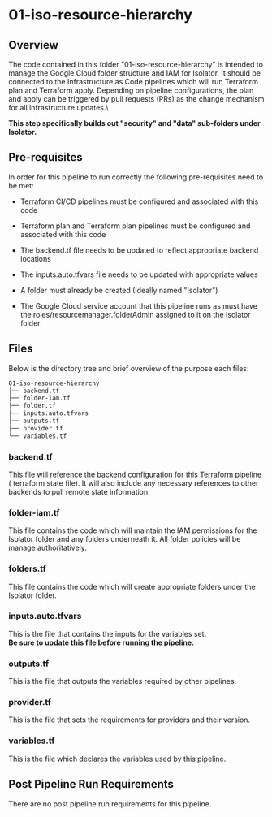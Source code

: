 # 01-iso-resource-hierarchy

## Overview

The code contained in this folder "01-iso-resource-hierarchy" is intended to
manage the Google Cloud folder structure and IAM for Isolator.
It should be connected to the Infrastructure as Code pipelines which will run
Terraform plan and Terraform apply. Depending on pipeline configurations, the
plan and apply can be triggered by pull requests (PRs) as the change mechanism
for all infrastructure updates.\

**This step specifically builds out "security" and "data" sub-folders under
Isolator.**

## Pre-requisites

In order for this pipeline to run correctly the following pre-requisites need to
be met:

* Terraform CI/CD pipelines must be configured and associated with this code

* Terraform plan and Terraform plan pipelines must be configured and associated
  with this code
* The backend.tf file needs to be updated to reflect appropriate backend
  locations
* The inputs.auto.tfvars file needs to be updated with appropriate values
* A folder must already be created (Ideally named "Isolator")
* The Google Cloud service account that this pipeline runs as must have the
  roles/resourcemanager.folderAdmin assigned to it on the Isolator folder

## Files

Below is the directory tree and brief overview of the purpose each files:

```bash
01-iso-resource-hierarchy
├── backend.tf
├── folder-iam.tf
├── folder.tf
├── inputs.auto.tfvars
├── outputs.tf
├── provider.tf
└── variables.tf
```

### backend.tf

This file will reference the backend configuration for this Terraform pipeline (
terraform state file). It will also include any necessary references to other
backends to pull remote state information.

### folder-iam.tf

This file contains the code which will maintain the IAM permissions for the
Isolator folder and any folders underneath it. All folder policies will be
manage authoritatively.

### folders.tf

This file contains the code which will create appropriate folders under the
Isolator folder.

### inputs.auto.tfvars

This is the file that contains the inputs for the variables set.\
**Be sure to update this file before running the pipeline.**

### outputs.tf

This is the file that outputs the variables required by other pipelines.

### provider.tf

This is the file that sets the requirements for providers and their version.

### variables.tf

This is the file which declares the variables used by this pipeline.

## Post Pipeline Run Requirements

There are no post pipeline run requirements for this pipeline.